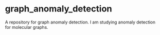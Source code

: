 # graph_anomaly_detection

A repository for graph anomaly detection. I am studying anomaly detection for molecular graphs.
